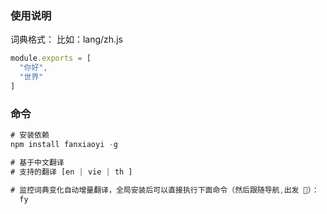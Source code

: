 ### 使用说明


词典格式：
比如：lang/zh.js
```javascript
module.exports = [ 
  "你好",
  "世界"
]
```

 
### 命令

```javascript
# 安装依赖
npm install fanxiaoyi -g

# 基于中文翻译 
# 支持的翻译 [en | vie | th ] 
 
# 监控词典变化自动增量翻译，全局安装后可以直接执行下面命令（然后跟随导航,出发 🚀）：
  fy
```
 